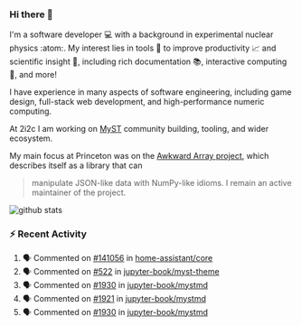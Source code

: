 ### Hi there 👋 

I'm a software developer 💻 with a background in experimental nuclear physics :atom:. My interest lies in tools :wrench: to improve productivity :chart_with_upwards_trend: and scientific insight :telescope:, including rich documentation 📚, interactive computing 🧮, and more! 

I have experience in many aspects of software engineering, including game design, full-stack web development, and high-performance numeric computing. 

At 2i2c I am working on [MyST](https://github.com/jupyter-book/mystmd) community building, tooling, and wider ecosystem. 

My main focus at Princeton was on the [Awkward Array project](awkward-array.org/), which describes itself as a library that can 
> manipulate JSON-like data with NumPy-like idioms. I remain an active maintainer of the project. 

![github stats](https://github-readme-stats.vercel.app/api?username=agoose77&show_icons=true&hide_rank=true&hide_title=true&bg_color=30,e76445,904e95&text_color=efe3ec&icon_color=efe3ec)
<!--
**agoose77/agoose77** is a ✨ _special_ ✨ repository because its `README.md` (this file) appears on your GitHub profile.

Here are some ideas to get you started:

- 🔭 I’m currently working on ...
- 🌱 I’m currently learning ...
- 👯 I’m looking to collaborate on ...
- 🤔 I’m looking for help with ...
- 💬 Ask me about ...
- 📫 How to reach me: ...
- 😄 Pronouns: ...
- ⚡ Fun fact: ...
-->

### :zap: Recent Activity

<!--START_SECTION:activity-->
1. 🗣 Commented on [#141056](https://github.com/home-assistant/core/issues/141056#issuecomment-2757734114) in [home-assistant/core](https://github.com/home-assistant/core)
2. 🗣 Commented on [#522](https://github.com/jupyter-book/myst-theme/pull/522#issuecomment-2757551178) in [jupyter-book/myst-theme](https://github.com/jupyter-book/myst-theme)
3. 🗣 Commented on [#1930](https://github.com/jupyter-book/mystmd/pull/1930#issuecomment-2754695289) in [jupyter-book/mystmd](https://github.com/jupyter-book/mystmd)
4. 🗣 Commented on [#1921](https://github.com/jupyter-book/mystmd/issues/1921#issuecomment-2753700260) in [jupyter-book/mystmd](https://github.com/jupyter-book/mystmd)
5. 🗣 Commented on [#1930](https://github.com/jupyter-book/mystmd/pull/1930#issuecomment-2753664368) in [jupyter-book/mystmd](https://github.com/jupyter-book/mystmd)
<!--END_SECTION:activity-->
